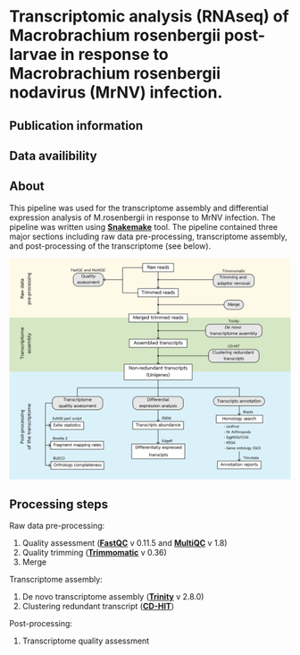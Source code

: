 # Transcriptomic analysis (RNAseq) of Macrobrachium rosenbergii post-larvae in response to Macrobrachium rosenbergii nodavirus (MrNV) infection.

## Publication information

## Data availibility

## About
This pipeline was used for the transcriptome assembly and differential expression analysis of M.rosenbergii in response to MrNV infection. The pipeline was written using **[Snakemake](https://snakemake.readthedocs.io/en/stable/)** tool. The pipeline contained three major sections including raw data pre-processing, transcriptome assembly, and post-processing of the transcriptome (see below). 

![alt text](https://github.com/prawnseq/Mrosenbergii_MrNV_RNAseq/blob/master/AnalysisPipeline.png "analysis pipeline")

## Processing steps
Raw data pre-processing:
1. Quality assessment (**[FastQC](https://www.bioinformatics.babraham.ac.uk/projects/fastqc/)** v 0.11.5 and **[MultiQC](https://multiqc.info)** v 1.8)
2. Quality trimming (**[Trimmomatic](http://www.usadellab.org/cms/?page=trimmomatic)** v 0.36)
3. Merge

Transcriptome assembly:
1. De novo transcriptome assembly (**[Trinity](https://github.com/trinityrnaseq/trinityrnaseq)** v 2.8.0)
2. Clustering redundant transcript (**[CD-HIT](http://weizhongli-lab.org/cd-hit/)**)

Post-processing:
1. Transcriptome quality assessment
